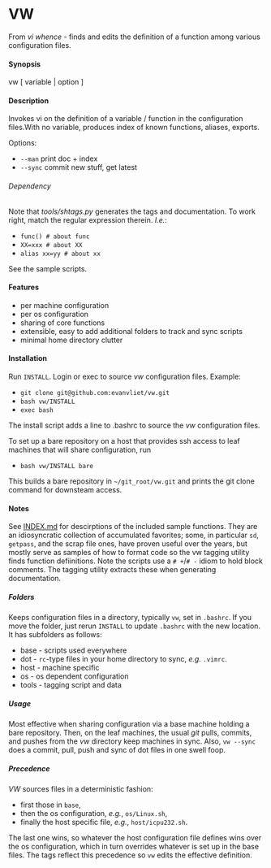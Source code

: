 VW
==

From *vi whence* - finds and edits the definition of a function among
various configuration files.

#### Synopsis
vw [ variable | option ]

#### Description
Invokes vi on the definition of a variable / function in the
configuration files.With no variable, produces index of known
functions, aliases, exports.

Options:
  + `--man`       print doc + index
  + `--sync`      commit new stuff, get latest

###### Dependency
Note that *tools/shtags.py* generates the tags and documentation.  To
work right, match the regular expression therein.  *I.e.*:
+ `func() # about func`
+ `XX=xxx # about XX`
+ `alias xx=yy # about xx`

See the sample scripts.

#### Features
+ per machine configuration
+ per os configuration
+ sharing of core functions
+ extensible, easy to add additional folders to track and sync scripts
+ minimal home directory clutter

#### Installation
Run `INSTALL`.  Login or exec to source *vw* configuration files.  Example:

+ `git clone git@github.com:evanvliet/vw.git`
+ `bash vw/INSTALL`
+ `exec bash`

The install script adds a line to .bashrc to source the *vw*
configuration files.

To set up a bare repository on a host that provides ssh access
to leaf machines that will share configuration, run

+ `bash vw/INSTALL bare`

This builds a bare repository in `~/git_root/vw.git` and prints the
git clone command for downsteam access.

#### Notes
See [INDEX.md](../master/INDEX.md) for descirptions of the included
sample functions.  They are an idiosyncratic collection of accumulated
favorites; some, in particular `sd`, `getpass`, and the scrap file
ones, have proven useful over the years, but mostly serve as samples
of how to format code so the vw tagging utility finds function
defiinitions.  Note the scripts use a `# +`/`# -` idiom to hold block
comments.  The tagging utility extracts these when generating
documentation.

##### Folders
Keeps configuration files in a directory, typically `vw`, set in
`.bashrc`.  If you move the folder, just rerun `INSTALL` to update
`.bashrc` with the new location.  It has subfolders as follows:
+ base - scripts used everywhere
+ dot - `rc`-type files in your home directory to sync, *e.g.* `.vimrc`.
+ host - machine specific
+ os - os dependent configuration
+ tools - tagging script and data

##### Usage
Most effective when sharing configuration via a base machine holding a
bare repository.  Then, on the leaf machines, the usual *git* pulls,
commits, and pushes from the *vw* directory keep machines in sync. 
Also, `vw --sync` does a commit, pull, push and sync of dot files in
one swell foop.

##### Precedence
*VW* sources files in a deterministic fashion: 
+ first those in `base`,
+ then the os configuration, *e.g.*, `os/Linux.sh`, 
+ finally the host specific file, *e.g.*, `host/icpu232.sh`. 

The last one wins, so whatever the host configuration file defines
wins over the os configuration, which in turn overrides whatever is
set up in the base files.  The tags reflect this precedence so `vw`
edits the effective definition.
